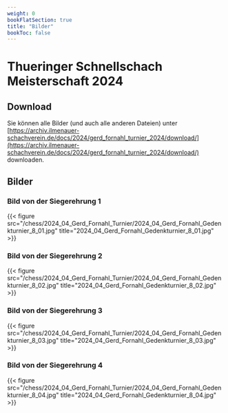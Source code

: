```yaml
---
weight: 0
bookFlatSection: true
title: "Bilder"
bookToc: false
---
```


# Thueringer Schnellschach Meisterschaft 2024

## Download

Sie können alle Bilder (und auch alle anderen Dateien) unter [https://archiv.ilmenauer-schachverein.de/docs/2024/gerd_fornahl_turnier_2024/download/](https://archiv.ilmenauer-schachverein.de/docs/2024/gerd_fornahl_turnier_2024/download/) downloaden.

## Bilder

### Bild von der Siegerehrung 1

{{< figure src="/chess/2024_04_Gerd_Fornahl_Turnier/2024_04_Gerd_Fornahl_Gedenkturnier_8_01.jpg" title="2024_04_Gerd_Fornahl_Gedenkturnier_8_01.jpg" >}}

### Bild von der Siegerehrung 2

{{< figure src="/chess/2024_04_Gerd_Fornahl_Turnier/2024_04_Gerd_Fornahl_Gedenkturnier_8_02.jpg" title="2024_04_Gerd_Fornahl_Gedenkturnier_8_02.jpg" >}}

### Bild von der Siegerehrung 3

{{< figure src="/chess/2024_04_Gerd_Fornahl_Turnier/2024_04_Gerd_Fornahl_Gedenkturnier_8_03.jpg" title="2024_04_Gerd_Fornahl_Gedenkturnier_8_03.jpg" >}}

### Bild von der Siegerehrung 4

{{< figure src="/chess/2024_04_Gerd_Fornahl_Turnier/2024_04_Gerd_Fornahl_Gedenkturnier_8_04.jpg" title="2024_04_Gerd_Fornahl_Gedenkturnier_8_04.jpg" >}}
